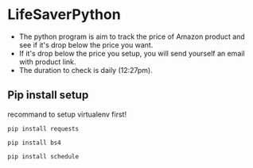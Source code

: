 # LifeSaverPython
- The python program is aim to track the price of Amazon product and see if it's drop below the price you want. 
- If it's drop below the price you setup, you will send yourself an email with product link. 
- The duration to check is daily (12:27pm).

## Pip install setup
recommand to setup virtualenv first!

```
pip install requests
```

```
pip install bs4
```

```
pip install schedule
```
